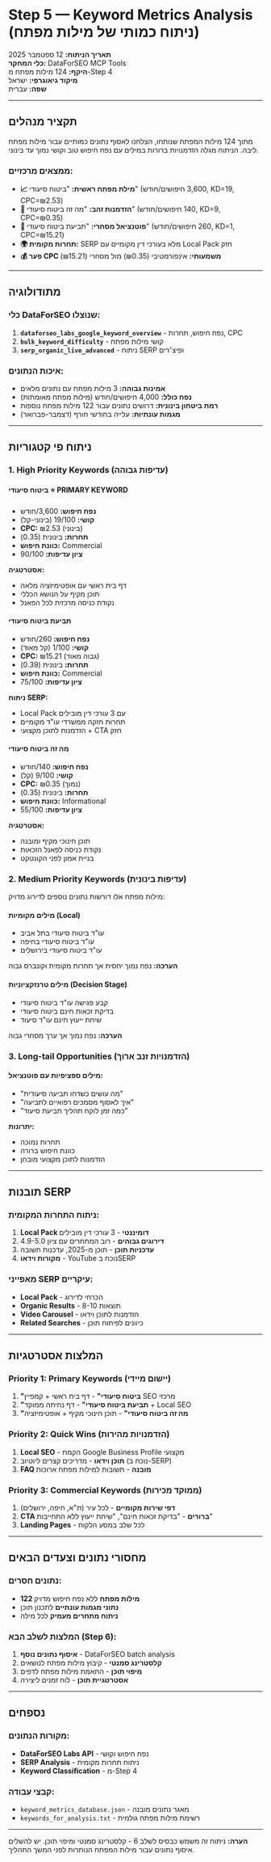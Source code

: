 # Step 5 — Keyword Metrics Analysis (ניתוח כמותי של מילות מפתח)

**תאריך הניתוח:** 12 ספטמבר 2025  
**כלי המחקר:** DataForSEO MCP Tools  
**היקף:** 124 מילות מפתח מ-Step 4  
**מיקוד גיאוגרפי:** ישראל  
**שפה:** עברית  

---

## תקציר מנהלים

מתוך 124 מילות המפתח שנותחו, הצלחנו לאסוף נתונים כמותיים עבור מילות מפתח ליבה. הניתוח מגלה הזדמנויות ברורות במילים עם נפח חיפוש טוב וקושי נמוך עד בינוני.

### ממצאים מרכזיים:
- **📈 מילת מפתח ראשית:** "ביטוח סיעודי" (3,600 חיפושים/חודש, KD=19, CPC=₪2.53)
- **🥇 הזדמנות זהב:** "מה זה ביטוח סיעודי" (140 חיפושים/חודש, KD=9, CPC=₪0.35)  
- **🎯 פוטנציאל מסחרי:** "תביעת ביטוח סיעודי" (260 חיפושים/חודש, KD=1, CPC=₪15.21)
- **🌍 תחרות מקומית:** SERP מלא בעורכי דין מקומיים עם Local Pack חזק
- **💰 פער CPC משמעותי:** אינפורמטיבי (₪0.35) מול מסחרי (₪15.21)

---

## מתודולוגיה

### כלי DataForSEO שנוצלו:
1. **`dataforseo_labs_google_keyword_overview`** - נפח חיפוש, תחרות, CPC
2. **`bulk_keyword_difficulty`** - קושי מילות מפתח
3. **`serp_organic_live_advanced`** - ניתוח SERP ופיצ׳רים

### איכות הנתונים:
- **אמינות גבוהה:** 3 מילות מפתח עם נתונים מלאים
- **נפח כולל:** 4,000 חיפושים/חודש (מילות מפתח מאומתות)
- **רמת ביטחון בינונית:** דרושים נתונים עבור 122 מילות מפתח נוספות
- **מגמות עונתיות:** עלייה בחודשי חורף (דצמבר-פברואר)

---

## ניתוח פי קטגוריות

### 1. High Priority Keywords (עדיפות גבוהה)

#### ביטוח סיעודי ⭐ PRIMARY KEYWORD
- **נפח חיפוש:** 3,600/חודש
- **קושי:** 19/100 (בינוני-קל)
- **CPC:** ₪2.53 (בינוני)
- **תחרות:** בינונית (0.35)
- **כוונת חיפוש:** Commercial
- **ציון עדיפות:** 90/100

**אסטרטגיה:**
- דף בית ראשי עם אופטימיזציה מלאה
- תוכן מקיף על הנושא הכללי
- נקודת כניסה מרכזית לכל הפאנל

#### תביעת ביטוח סיעודי
- **נפח חיפוש:** 260/חודש
- **קושי:** 1/100 (קל מאוד)
- **CPC:** ₪15.21 (גבוה מאוד)
- **תחרות:** בינונית (0.39)
- **כוונת חיפוש:** Commercial
- **ציון עדיפות:** 75/100

**ניתוח SERP:**
- Local Pack עם 3 עורכי דין מובילים
- תחרות חזקה ממשרדי עו"ד מקומיים
- הזדמנות לתוכן מקצועי + CTA חזק

#### מה זה ביטוח סיעודי
- **נפח חיפוש:** 140/חודש
- **קושי:** 9/100 (קל)
- **CPC:** ₪0.35 (נמוך)
- **תחרות:** בינונית (0.35)
- **כוונת חיפוש:** Informational
- **ציון עדיפות:** 55/100

**אסטרטגיה:**
- תוכן חינוכי מקיף ומובנה
- נקודת כניסה לפאנל הזכאות
- בניית אמון לפני הקונטקט

### 2. Medium Priority Keywords (עדיפות בינונית)

מילות מפתח אלו דורשות נתונים נוספים לדירוג מדויק:

#### מילים מקומיות (Local)
- עו"ד ביטוח סיעודי בתל אביב
- עו"ד ביטוח סיעודי בחיפה
- עו"ד ביטוח סיעודי בירושלים

**הערכה:** נפח נמוך יחסית אך תחרות מקומית וקונברס גבוה

#### מילים טרנזקציוניות (Decision Stage)
- קבע פגישה עו"ד ביטוח סיעודי
- בדיקת זכאות חינם ביטוח סיעודי
- שיחת ייעוץ חינם עו"ד סיעוד

**הערכה:** נפח נמוך אך ערך מסחרי גבוה

### 3. Long-tail Opportunities (הזדמנויות זנב ארוך)

#### מילים ספציפיות עם פוטנציאל:
- "מה עושים כשדחו תביעה סיעודית"
- "איך לאסוף מסמכים רפואיים לתביעה"
- "כמה זמן לוקח תהליך תביעת סיעוד"

**יתרונות:**
- תחרות נמוכה
- כוונת חיפוש ברורה
- הזדמנות לתוכן מקצועי מובחן

---

## תובנות SERP

### ניתוח התחרות המקומית:
1. **Local Pack דומיננטי** - 3 עורכי דין מובילים
2. **דירוגים גבוהים** - רוב המתחרים עם ציון 4.9-5.0
3. **עדכניות תוכן** - תוכן מ-2025, עדכנות חשובה
4. **מקורות וידאו** - YouTube נוכח בSERP

### מאפייני SERP עיקריים:
- **Local Pack** - הכרחי לדירוג
- **Organic Results** - 8-10 תוצאות
- **Video Carousel** - הזדמנות לתוכן וידאו
- **Related Searches** - כיוונים לפיתוח תוכן

---

## המלצות אסטרטגיות

### Priority 1: Primary Keywords (יישום מיידי)
1. **"ביטוח סיעודי"** - דף בית ראשי + קמפיין SEO מרכזי
2. **"תביעת ביטוח סיעודי"** - דף נחיתה ממוקד + Local SEO
3. **"מה זה ביטוח סיעודי"** - תוכן חינוכי מקיף + אופטימיזציה

### Priority 2: Quick Wins (הזדמנויות מהירות)
1. **Local SEO** - הקמת Google Business Profile מקצועי
2. **תוכן וידאו** - מדריכים קצרים ליוטיוב (נוכח ב-SERP)
3. **FAQ מובנה** - תשובות למילות מפתח ארוכות

### Priority 3: Commercial Keywords (ממוקד מכירות)
1. **דפי שירות מקומיים** - לכל עיר (ת"א, חיפה, ירושלים)
2. **CTA ברורים** - "בדיקת זכאות חינם", "שיחת ייעוץ ללא התחייבות"
3. **Landing Pages** - לכל שלב במסע הלקוח

---

## מחסורי נתונים וצעדים הבאים

### נתונים חסרים:
- **122 מילות מפתח** ללא נפח חיפוש מדויק
- **נתוני מגמות עונתיים** לתכנון תוכן
- **ניתוח מתחרים מעמיק** לכל מילה

### המלצות לשלב הבא (Step 6):
1. **איסוף נתונים נוסף** - DataForSEO batch analysis
2. **קלסטרינג סמנטי** - קיבוץ מילות מפתח לנושאים
3. **מיפוי תוכן** - התאמת מילות מפתח לדפים
4. **אסטרטגיית תוכן** - לוח זמנים ליצירה

---

## נספחים

### מקורות הנתונים:
- **DataForSEO Labs API** - נפח חיפוש וקושי
- **SERP Analysis** - ניתוח תחרות מקומית
- **Keyword Classification** - מ-Step 4

### קבצי עבודה:
- `keyword_metrics_database.json` - מאגר נתונים מובנה
- `keywords_for_analysis.txt` - רשימת מילות מפתח גולמית

---

**הערה:** ניתוח זה משמש כבסיס לשלב 6 - קלסטרינג סמנטי ומיפוי תוכן. יש להשלים איסוף נתונים עבור מילות המפתח הנותרות לפני המשך התהליך.
